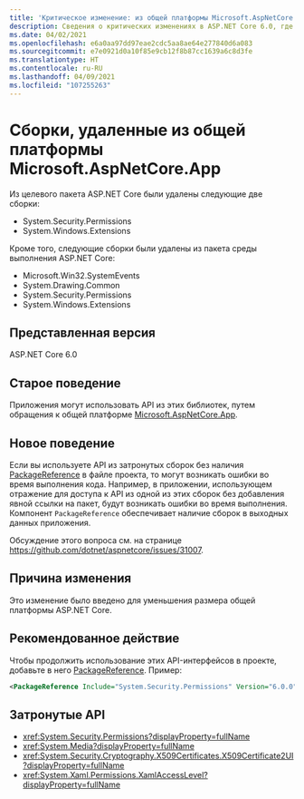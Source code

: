 ```yaml
---
title: 'Критическое изменение: из общей платформы Microsoft.AspNetCore.App удалены сборки'
description: Сведения о критических изменениях в ASP.NET Core 6.0, где некоторые сборки были удалены из общей платформы Microsoft.AspNetCore.App.
ms.date: 04/02/2021
ms.openlocfilehash: e6a0aa97dd97eae2cdc5aa8ae64e277840d6a083
ms.sourcegitcommit: e7e0921d0a10f85e9cb12f8b87cc1639a6c8d3fe
ms.translationtype: HT
ms.contentlocale: ru-RU
ms.lasthandoff: 04/09/2021
ms.locfileid: "107255263"
---
```

# <a name="assemblies-removed-from-microsoftaspnetcoreapp-shared-framework"></a>Сборки, удаленные из общей платформы Microsoft.AspNetCore.App

Из целевого пакета ASP.NET Core были удалены следующие две сборки:

- System.Security.Permissions
- System.Windows.Extensions

Кроме того, следующие сборки были удалены из пакета среды выполнения ASP.NET Core:

- Microsoft.Win32.SystemEvents
- System.Drawing.Common
- System.Security.Permissions
- System.Windows.Extensions

## <a name="version-introduced"></a>Представленная версия

ASP.NET Core 6.0

## <a name="old-behavior"></a>Старое поведение

Приложения могут использовать API из этих библиотек, путем обращения к общей платформе [Microsoft.AspNetCore.App](/aspnet/core/fundamentals/metapackage-app).

## <a name="new-behavior"></a>Новое поведение

Если вы используете API из затронутых сборок без наличия [PackageReference](../../../project-sdk/msbuild-props.md#packagereference) в файле проекта, то могут возникать ошибки во время выполнения кода. Например, в приложении, использующем отражение для доступа к API из одной из этих сборок без добавления явной ссылки на пакет, будут возникать ошибки во время выполнения. Компонент `PackageReference` обеспечивает наличие сборок в выходных данных приложения.

Обсуждение этого вопроса см. на странице <https://github.com/dotnet/aspnetcore/issues/31007>.

## <a name="reason-for-change"></a>Причина изменения

Это изменение было введено для уменьшения размера общей платформы ASP.NET Core.

## <a name="recommended-action"></a>Рекомендованное действие

Чтобы продолжить использование этих API-интерфейсов в проекте, добавьте в него [PackageReference](../../../project-sdk/msbuild-props.md#packagereference). Пример:

```xml
<PackageReference Include="System.Security.Permissions" Version="6.0.0" />
```

## <a name="affected-apis"></a>Затронутые API

- <xref:System.Security.Permissions?displayProperty=fullName>
- <xref:System.Media?displayProperty=fullName>
- <xref:System.Security.Cryptography.X509Certificates.X509Certificate2UI?displayProperty=fullName>
- <xref:System.Xaml.Permissions.XamlAccessLevel?displayProperty=fullName>

<!--

## Category

ASP.NET Core

## Affected APIs

- `N:System.Security.Permissions`
- `N:System.Media`
- `N:System.Security.Cryptography.X509Certificates.X509Certificate2UI`
- `N:System.Xaml.Permissions.XamlAccessLevel`

-->
